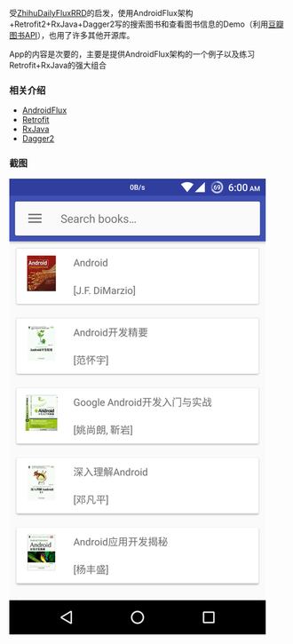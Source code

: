 受[ZhihuDailyFluxRRD](https://github.com/lsxiao/ZhihuDailyFluxRRD)的启发，使用AndroidFlux架构+Retrofit2+RxJava+Dagger2写的搜索图书和查看图书信息的Demo（利用[豆瓣图书API](https://developers.douban.com/wiki/?title=book_v2)），也用了许多其他开源库。

App的内容是次要的，主要是提供AndroidFlux架构的一个例子以及练习Retrofit+RxJava的强大组合

### 相关介绍

- [AndroidFlux](http://www.jianshu.com/p/5aa9cbde299f)
- [Retrofit](http://square.github.io/retrofit/)
- [RxJava](https://gank.io/post/560e15be2dca930e00da1083)
- [Dagger2](http://www.jianshu.com/p/cd2c1c9f68d4)

### 截图

![截图](screenshot/booklist_screenshot.png "截图")
